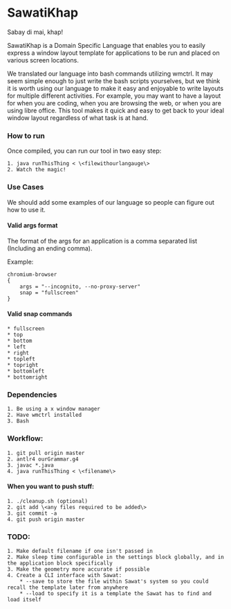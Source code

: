 # SawatiKhap
Sabay di mai, khap!

SawatiKhap is a Domain Specific Language that enables you to easily express a window layout template for 
applications to be run and placed on various screen locations. 

We translated our language into bash commands utilizing wmctrl. It may seem simple enough to 
just write the bash scripts yourselves, but we think it is worth using our language to make 
it easy and enjoyable to write layouts for multiple different activities. For example, you may 
want to have a layout for when you are coding, when you are browsing the web, or when you are 
using libre office. This tool makes it quick and easy to get back to your ideal window layout
regardless of what task is at hand.

### How to run
Once compiled, you can run our tool in two easy step:

    1. java runThisThing < \<filewithourlangauge\>
    2. Watch the magic!

### Use Cases
We should add some examples of our language so people can figure out how to use it.

#### Valid args format
The format of the args for an application is a comma separated list (Including an ending comma).


Example: 

    chromium-browser
    {
        args = "--incognito, --no-proxy-server"
        snap = "fullscreen"
    }
#### Valid snap commands
    * fullscreen
    * top
    * bottom
    * left
    * right
    * topleft
    * topright
    * bottomleft
    * bottomright

### Dependencies
    1. Be using a x window manager
    2. Have wmctrl installed
    3. Bash

### Workflow:
    1. git pull origin master
    2. antlr4 ourGrammar.g4
    3. javac *.java
    4. java runThisThing < \<filename\> 

#### When you want to push stuff:
    1. ./cleanup.sh (optional)
    2. git add \<any files required to be added\>
    3. git commit -a
    4. git push origin master

### TODO:

    1. Make default filename if one isn't passed in
    2. Make sleep time configurable in the settings block globally, and in the application block specifically
    3. Make the geometry more accurate if possible
    4. Create a CLI interface with Sawat:
        * --save to store the file within Sawat's system so you could recall the template later from anywhere
        * --load to specify it is a template the Sawat has to find and load itself